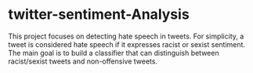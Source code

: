 # twitter-sentiment-Analysis
This project focuses on detecting hate speech in tweets. For simplicity, a tweet is considered hate speech if it expresses racist or sexist sentiment. The main goal is to build a classifier that can distinguish between racist/sexist tweets and non-offensive tweets.

